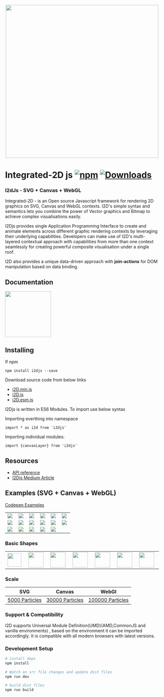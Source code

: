 <p align="center">
  <img src="https://github.com/I2Djs/I2Djs/blob/master/i2djsLogo.png?raw=true" width=500>
</p>

# Integrated-2D js [![npm](https://img.shields.io/npm/v/i2djs.svg)](https://www.npmjs.com/package/i2djs) [![Downloads](https://img.shields.io/npm/dm/i2djs.svg)](https://www.npmjs.com/package/i2djs)

### I2dJs - SVG + Canvas + WebGL


Integrated-2D - is an Open source Javascript framework for rendering 2D graphics on SVG, Canvas and WebGL contexts. I2D's simple syntax and semantics lets you combine the power of Vector graphics and Bitmap to achieve complex visualisations easily.

I2Djs provides single Application Programming Interface to create and animate elements across different graphic rendering contexts by leveraging their underlying capabilities. Developers can make use of I2D's multi-layered contextual approach with capabilities from more than one context seamlessly for creating powerful composite visualisation under a single roof.

I2D also provides a unique data-driven approach with **join-actions** for DOM manipulation based on data binding.

## Documentation
<a href="https://nswamy14.gitbook.io/i2djs/"><img width='150' src="https://raw.githubusercontent.com/I2Djs/I2Djs/snaps/examples/snaps/gitbookIcon.png"></a>

## Installing

If npm
```
npm install i2djs --save
```
Download source code from below links

* [i2D.min.js](https://raw.githubusercontent.com/I2djs/I2D/master/dist/i2d.min.js)
* [i2D.js](https://raw.githubusercontent.com/I2djs/I2D/master/dist/i2d.js)
* [i2D.esm.js](https://raw.githubusercontent.com/I2djs/I2D/master/dist/i2d.esm.js)

I2Djs is written in ES6 Modules. To import use below syntax

Importing everthing into namespace
```
import * as i2d from 'i2djs'
```

Importing individual modules:
```
import {canvasLayer} from 'i2djs'
```



## Resources
* [API reference](https://nswamy14.gitbook.io/i2djs)
* [I2Djs Medium Article](https://medium.com/@narayanaswamy14/i2djs-integrated-2d-js-328549ef642)

Examples (SVG + Canvas + WebGL)
---
[Codepen Examples](https://codepen.io/search/pens?q=i2djs)

<table>
    <tr>
      <td width="15%"><a href="https://codepen.io/nswamy14/pen/YzXYaXq"><img src="https://raw.githubusercontent.com/I2Djs/I2Djs/snaps/examples/snaps/heatmapGif.gif"></a></td>
      <td width="15%"><a href="https://i2djs.github.io/I2Djs/examples/canvas/mouseEvent2.html"><img src="https://raw.githubusercontent.com/I2Djs/I2Djs/snaps/examples/snaps/mouse2Animation.gif"></a></td>
      <td width="15%"><a href="https://i2djs.github.io/I2Djs/examples/canvas/geoMap.html"><img src="https://raw.githubusercontent.com/I2Djs/I2Djs/snaps/examples/snaps/geoMap.png"></a></td>
      <td width="15%"><a href="https://i2djs.github.io/I2Djs/examples/canvas/mouseEvent.html"><img src="https://raw.githubusercontent.com/I2Djs/I2Djs/snaps/examples/snaps/mouseAnimation.gif"></a></td>
      <td width="15%"><a href="https://codepen.io/nswamy14/pen/WNvdqJg"><img src="https://raw.githubusercontent.com/I2Djs/I2Djs/snaps/examples/snaps/imageAnimation.gif"></a></td>
      <td width="15%"><a href="https://i2djs.github.io/I2Djs/examples/canvas/pathAnimator.html"><img  src="https://raw.githubusercontent.com/I2Djs/I2Djs/snaps/examples/snaps/PathAnimation.gif"></a></td>
    </tr>
  <tr>
    <td width="15%"><a href="https://codepen.io/nswamy14/pen/BVxjog"><img src="https://raw.githubusercontent.com/I2Djs/I2Djs/snaps/examples/snaps/attributeAnimation.gif"></a></td>
    <td width="15%"><a href="https://i2djs.github.io/I2Djs/examples/canvas/pathMorph.html"><img  src="https://raw.githubusercontent.com/I2Djs/I2Djs/snaps/examples/snaps/PathMorphAnimation.gif"></a></td>
    <td width="15%"><a href="https://i2djs.github.io/I2Djs/examples/canvas/distortion.html"><img  src="https://raw.githubusercontent.com/I2Djs/I2Djs/snaps/examples/snaps/distortion.gif"></a></td>
    <td width="15%"><a href="https://i2djs.github.io/I2Djs/examples/canvas/radarAnimation.html"><img  src="https://raw.githubusercontent.com/I2Djs/I2Djs/snaps/examples/snaps/radarScanner.gif"></a></td>
    <td width="15%"><a href="https://i2djs.github.io/I2Djs/examples/canvas/sparklesAnimation.html"><img  src="https://raw.githubusercontent.com/I2Djs/I2Djs/snaps/examples/snaps/sparkles.gif"></a></td>
    <td width="15%"><a href="https://i2djs.github.io/I2Djs/examples/webGL/I2dAnimation.html"><img  src="https://raw.githubusercontent.com/I2Djs/I2Djs/snaps/examples/snaps/I2DAnimation.gif"></a></td>
  </tr>
  <tr>
     <td width="15%"><a href="https://i2djs.github.io/I2Djs/examples/canvas/solarSystem.html"><img  src="https://raw.githubusercontent.com/I2Djs/I2Djs/snaps/examples/snaps/solarAnimation.gif"></a></td>
    <td width="15%"><a href="https://codepen.io/nswamy14/pen/PEyvyK"><img src="https://raw.githubusercontent.com/I2Djs/I2Djs/snaps/examples/snaps/circleMoveMent.gif"></a></td>
    <td width="15%"><a href="https://i2djs.github.io/I2Djs/examples/canvas/graph.html"><img src="https://raw.githubusercontent.com/I2Djs/I2Djs/snaps/examples/snaps/graph.gif"></a></td>
        <td width="15%"><a href="https://i2djs.github.io/I2Djs/examples/webGL/hugegraph.html"><img src="https://raw.githubusercontent.com/I2Djs/I2Djs/snaps/examples/snaps/hugeGraph.gif"></a></td>
        <td width="15%"><a href="https://i2djs.github.io/I2Djs/examples/canvas/networkSystem.html"><img src="https://raw.githubusercontent.com/I2Djs/I2Djs/snaps/examples/snaps/graphAnimation.gif"></a></td>
  </tr>
</table>

### Basic Shapes
<table>
    <tr>
        <td width="10%"><a href="https://i2djs.github.io/I2Djs/examples/canvas/shapes.html"><img width="45" src="https://raw.githubusercontent.com/I2Djs/I2Djs/snaps/examples/snaps/square.png"></a></td>
        <td width="10%"><a href="https://i2djs.github.io/I2Djs/examples/canvas/shapes.html"><img width="50" src="https://raw.githubusercontent.com/I2Djs/I2Djs/snaps/examples/snaps/circle.png"></a></td>
        <td width="10%"><a href="https://i2djs.github.io/I2Djs/examples/canvas/shapes.html"><img width="50" src="https://raw.githubusercontent.com/I2Djs/I2Djs/snaps/examples/snaps/line.png"></a></td>
      <td width="10%"><a href="https://i2djs.github.io/I2Djs/examples/canvas/shapes.html"><img width="50" src="https://raw.githubusercontent.com/I2Djs/I2Djs/snaps/examples/snaps/polygon.png"></a></td>
      <td width="10%"><a href="https://i2djs.github.io/I2Djs/examples/canvas/shapes.html"><img width="50" src="https://raw.githubusercontent.com/I2Djs/I2Djs/snaps/examples/snaps/ellipse.png"></a></td>
      <td width="10%"><a href="https://i2djs.github.io/I2Djs/examples/canvas/shapes.html"><img width="50" src="https://raw.githubusercontent.com/I2Djs/I2Djs/snaps/examples/snaps/image.png"></a></td>
      <td width="10%"><a href="https://i2djs.github.io/I2Djs/examples/canvas/text.html"><img width="50" src="https://raw.githubusercontent.com/I2Djs/I2Djs/snaps/examples/snaps/text.png"></a></td>
    </tr>
</table>

### Scale
| SVG  | Canvas |  WebGl |
| ------------- | ------------- | ------------- |
|  [5000 Particles ](https://i2djs.github.io/I2Djs/examples/svg/distortion2.html) | [30000 Particles ](https://i2djs.github.io/I2Djs/examples/canvas/distortion2.html)  | [100000 Particles ](https://i2djs.github.io/I2Djs/examples/webGL/distortion.html) |

### Support & Compatibility
I2D supports Universal Module Definition(UMD)(AMD,CommonJS and vanilla environments) , based on the environment it can be imported accordingly.
It is compatible with all modern browsers with latest versions.

### Development Setup

``` bash
# install deps
npm install

# Watch on src file changes and update dist files
npm run dev

# build dist files
npm run build
```
